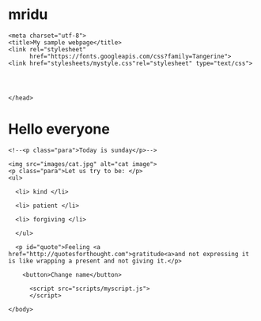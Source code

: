 # mridu
<!DOCTYPE html>

<html>
    
    
<head>
    
    
    <meta charset="utf-8">
    <title>My sample webpage</title>
    <link rel="stylesheet"
          href="https://fonts.googleapis.com/css?family=Tangerine">
    <link href="stylesheets/mystyle.css"rel="stylesheet" type="text/css">
    
   
    
    
    </head>
    
  <body>
    
   <h1>Hello everyone</h1> 
      
    
    <!--<p class="para">Today is sunday</p>-->
    
    <img src="images/cat.jpg" alt="cat image">
    <p class="para">Let us try to be: </p>
    <ul>
      
      <li> kind </li>
      
      <li> patient </li>
        
      <li> forgiving </li>
      
      </ul>  
      
      <p id="quote">Feeling <a href="http://quotesforthought.com">gratitude<a>and not expressing it is like wrapping a present and not giving it.</p>
      
        <button>Change name</button>  
          
          <script src="scripts/myscript.js">
          </script>
    
    </body>  
    
    
